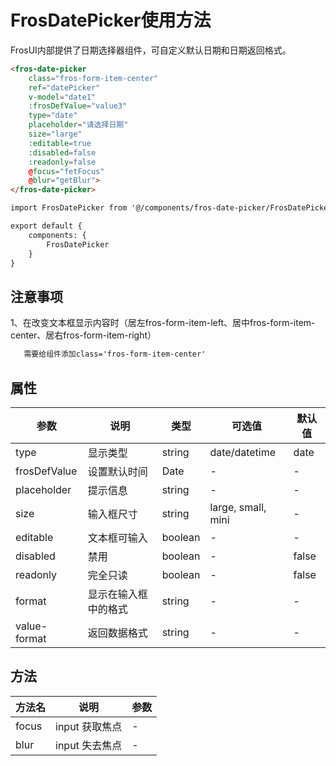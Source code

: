 # FrosDatePicker使用方法

FrosUI内部提供了日期选择器组件，可自定义默认日期和日期返回格式。

```html
<fros-date-picker
    class="fros-form-item-center"
	ref="datePicker"
	v-model="date1"
	:frosDefValue="value3"
	type="date"
	placeholder="请选择日期"
	size="large"
	:editable=true
	:disabled=false
	:readonly=false
	@focus="fetFocus"
	@blur="getBlur">
</fros-date-picker>

import FrosDatePicker from '@/components/fros-date-picker/FrosDatePicker'

export default {
    components: {
        FrosDatePicker
    }
}
```
## 注意事项
1、在改变文本框显示内容时（居左fros-form-item-left、居中fros-form-item-center、居右fros-form-item-right）
```html
   需要给组件添加class='fros-form-item-center'
```

## 属性

|参数|说明|类型|可选值|默认值|
|-|-|-|-|-|
|type|显示类型| string |date/datetime| date |
|frosDefValue|设置默认时间| Date |-|-|
|placeholder|提示信息|string|-|-|
|size|输入框尺寸|string|large, small, mini|-|
|editable|文本框可输入|boolean|-|-|
|disabled|禁用|boolean|-|false|
|readonly|完全只读|boolean|-|false|
|format|显示在输入框中的格式|string|-|-|
|value-format|返回数据格式|string|-|-|

## 方法

|方法名|说明|参数|
|-|-|-|
|focus|input 获取焦点| - |
|blur|input 失去焦点| - |
